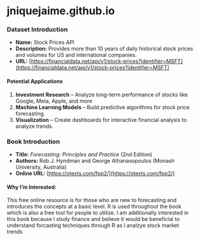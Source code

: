# jniquejaime.github.io
### Dataset Introduction

- **Name:** Stock Prices API  
- **Description:** Provides more than 10 years of daily historical stock prices and volumes for US and international companies.
- **URL:** [https://financialdata.net/api/v1/stock-prices?identifier=MSFT](https://financialdata.net/api/v1/stock-prices?identifier=MSFT)  

#### Potential Applications
1. **Investment Research** – Analyze long-term performance of stocks like Google, Meta, Apple, and more  
2. **Machine Learning Models** – Build predictive algorithms for stock price forecasting.   
4. **Visualization** – Create dashboards for interactive financial analysis to analyze trends.

 ### Book Introduction

- **Title:** *Forecasting: Principles and Practice* (2nd Edition)  
- **Authors:** Rob J. Hyndman and George Athanasopoulos (Monash University, Australia)  
- **Online URL:** [https://otexts.com/fpp2/](https://otexts.com/fpp2/)

#### Why I’m Interested:
This free online resource is for those who are new to forecasting and introduces the concepts at a basic level. R is used throughout the book which is also a free tool for people to utilize. I am additionally interested in this book because I study finance and believe it would be beneficial to understand forcasting techniques through R as I analzye stock market trends
